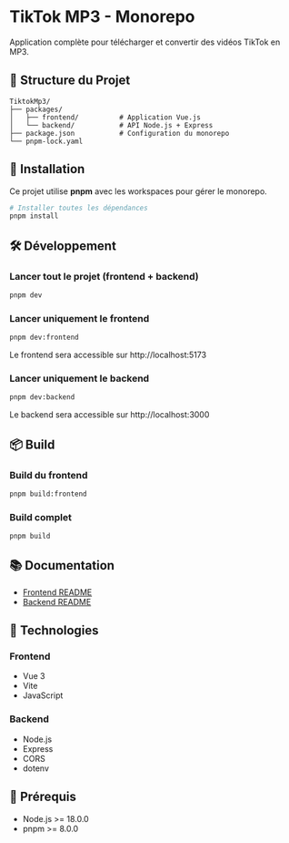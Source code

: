 # TikTok MP3 - Monorepo

Application complète pour télécharger et convertir des vidéos TikTok en MP3.

## 📁 Structure du Projet

```
TiktokMp3/
├── packages/
│   ├── frontend/          # Application Vue.js
│   └── backend/           # API Node.js + Express
├── package.json           # Configuration du monorepo
└── pnpm-lock.yaml
```

## 🚀 Installation

Ce projet utilise **pnpm** avec les workspaces pour gérer le monorepo.

```bash
# Installer toutes les dépendances
pnpm install
```

## 🛠️ Développement

### Lancer tout le projet (frontend + backend)

```bash
pnpm dev
```

### Lancer uniquement le frontend

```bash
pnpm dev:frontend
```

Le frontend sera accessible sur http://localhost:5173

### Lancer uniquement le backend

```bash
pnpm dev:backend
```

Le backend sera accessible sur http://localhost:3000

## 📦 Build

### Build du frontend

```bash
pnpm build:frontend
```

### Build complet

```bash
pnpm build
```

## 📚 Documentation

- [Frontend README](./packages/frontend/)
- [Backend README](./packages/backend/README.md)

## 🔧 Technologies

### Frontend
- Vue 3
- Vite
- JavaScript

### Backend
- Node.js
- Express
- CORS
- dotenv

## 📝 Prérequis

- Node.js >= 18.0.0
- pnpm >= 8.0.0
